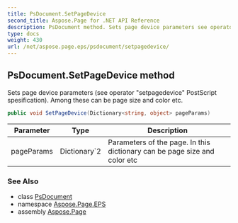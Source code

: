 ```yaml
---
title: PsDocument.SetPageDevice
second_title: Aspose.Page for .NET API Reference
description: PsDocument method. Sets page device parameters see operator setpagedevice PostScript spesification. Among these can be page size and color etc
type: docs
weight: 430
url: /net/aspose.page.eps/psdocument/setpagedevice/
---
```

## PsDocument.SetPageDevice method

Sets page device parameters (see operator "setpagedevice" PostScript spesification). Among these can be page size and color etc.

```csharp
public void SetPageDevice(Dictionary<string, object> pageParams)
```

| Parameter | Type | Description |
| --- | --- | --- |
| pageParams | Dictionary`2 | Parameters of the page. In this dictionary can be page size and color etc |

### See Also

* class [PsDocument](../)
* namespace [Aspose.Page.EPS](../../psdocument/)
* assembly [Aspose.Page](../../../)


